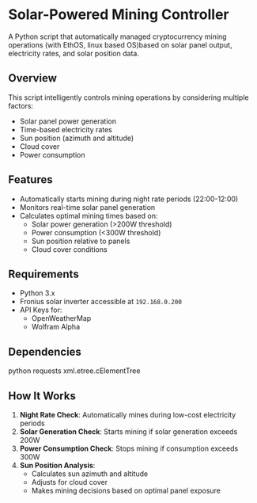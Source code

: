 # Solar-Powered Mining Controller

A Python script that automatically managed cryptocurrency mining operations (with EthOS, linux based OS)based on solar panel output, electricity rates, and solar position data.

## Overview

This script intelligently controls mining operations by considering multiple factors:
- Solar panel power generation
- Time-based electricity rates
- Sun position (azimuth and altitude)
- Cloud cover
- Power consumption

## Features

- Automatically starts mining during night rate periods (22:00-12:00)
- Monitors real-time solar panel generation
- Calculates optimal mining times based on:
  - Solar power generation (>200W threshold)
  - Power consumption (<300W threshold)
  - Sun position relative to panels
  - Cloud cover conditions

## Requirements

- Python 3.x
- Fronius solar inverter accessible at `192.168.0.200`
- API Keys for:
  - OpenWeatherMap
  - Wolfram Alpha

## Dependencies
python
requests
xml.etree.cElementTree


## How It Works

1. **Night Rate Check**: Automatically mines during low-cost electricity periods
2. **Solar Generation Check**: Starts mining if solar generation exceeds 200W
3. **Power Consumption Check**: Stops mining if consumption exceeds 300W
4. **Sun Position Analysis**: 
   - Calculates sun azimuth and altitude
   - Adjusts for cloud cover
   - Makes mining decisions based on optimal panel exposure

